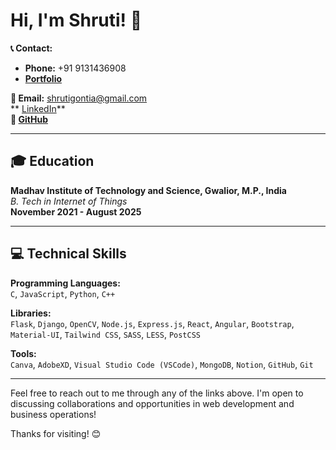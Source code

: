 # Hi, I'm Shruti! 👋

**📞 Contact:**  
- **Phone:** +91 9131436908  
- **[Portfolio](your-portfolio-link.com)**

**📧 Email:** [shrutigontia@gmail.com](mailto:shrutigontia@gmail.com)  
** [LinkedIn](https://www.linkedin.com/in/shruti-gontia-a28bbb302/)**  
**🐙 [GitHub](https://github.com/Shruti5101)**

---

## 🎓 Education
**Madhav Institute of Technology and Science, Gwalior, M.P., India**  
_B. Tech in Internet of Things_  
**November 2021 - August 2025**

---

## 💻 Technical Skills

**Programming Languages:**  
`C`, `JavaScript`, `Python`, `C++`

**Libraries:**  
`Flask`, `Django`, `OpenCV`, `Node.js`, `Express.js`, `React`, `Angular`, `Bootstrap`, `Material-UI`, `Tailwind CSS`, `SASS`, `LESS`, `PostCSS`

**Tools:**  
`Canva`, `AdobeXD`, `Visual Studio Code (VSCode)`, `MongoDB`, `Notion`, `GitHub`, `Git`

---

Feel free to reach out to me through any of the links above. I'm open to discussing collaborations and opportunities in web development and business operations!

Thanks for visiting! 😊
